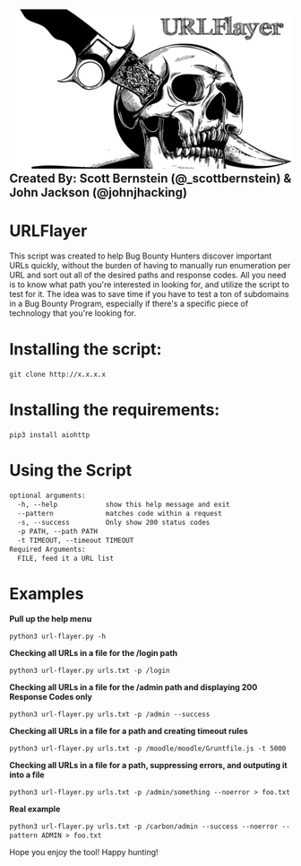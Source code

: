 
![image](/project.png)
**Created By: Scott Bernstein (@_scottbernstein) & John Jackson (@johnjhacking)**
----------------------------------------------------------------------------------
# URLFlayer
This script was created to help Bug Bounty Hunters discover important URLs quickly, without the burden of having to manually run enumeration per URL and sort out all of the desired paths and response codes. All you need is to know what path you're interested in looking for, and utilize the script to test for it. The idea was to save time if you have to test a ton of subdomains in a Bug Bounty Program, especially if there's a specific piece of technology that you're looking for.
# Installing the script:
```
git clone http://x.x.x.x
```
# Installing the requirements:
```
pip3 install aiohttp
```
# Using the Script
```
optional arguments:
  -h, --help            show this help message and exit
  --pattern             matches code within a request
  -s, --success         Only show 200 status codes
  -p PATH, --path PATH
  -t TIMEOUT, --timeout TIMEOUT
Required Arguments:
  FILE, feed it a URL list
  ```
# Examples
**Pull up the help menu**
```
python3 url-flayer.py -h
```
**Checking all URLs in a file for the /login path**
```
python3 url-flayer.py urls.txt -p /login 
```
**Checking all URLs in a file for the /admin path and displaying 200 Response Codes only**
```
python3 url-flayer.py urls.txt -p /admin --success
```
**Checking all URLs in a file for a path and creating timeout rules**
```
python3 url-flayer.py urls.txt -p /moodle/moodle/Gruntfile.js -t 5000
```
**Checking all URLs in a file for a path, suppressing errors, and outputing it into a file**
```
python3 url-flayer.py urls.txt -p /admin/something --noerror > foo.txt
```
**Real example**
```
python3 url-flayer.py urls.txt -p /carbon/admin --success --noerror --pattern ADMIN > foo.txt
```
Hope you enjoy the tool! Happy hunting!
